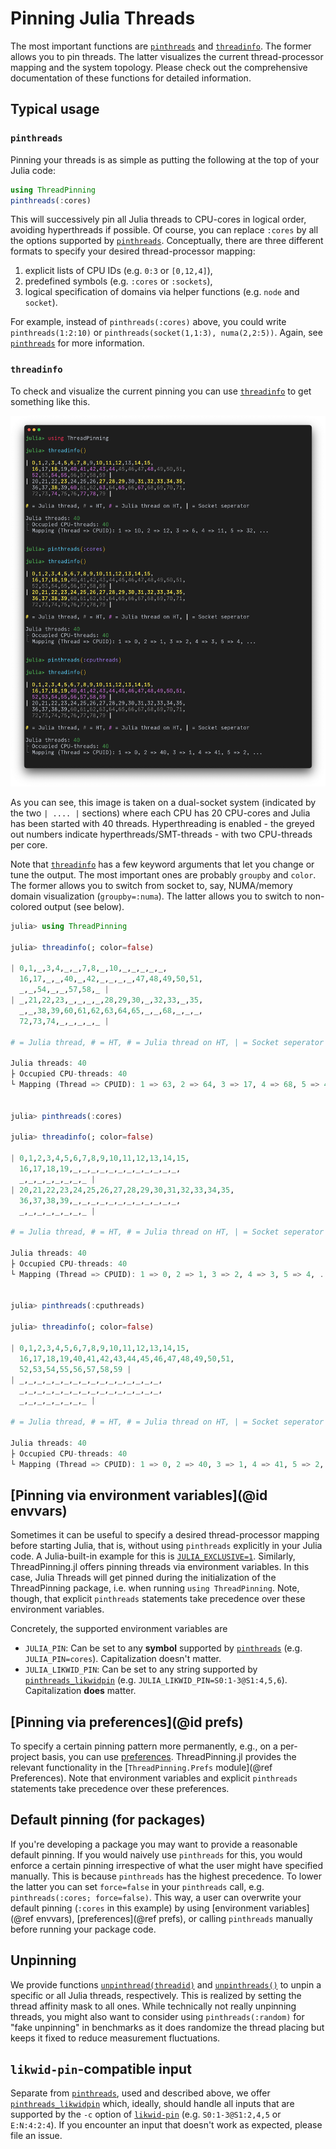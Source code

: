 # Pinning Julia Threads

The most important functions are [`pinthreads`](@ref) and [`threadinfo`](@ref). The former allows you to pin threads. The latter visualizes the current thread-processor mapping and the system topology. Please check out the comprehensive documentation of these functions for detailed information. 

## Typical usage

### `pinthreads`
Pinning your threads is as simple as putting the following at the top of your Julia code:
```julia
using ThreadPinning
pinthreads(:cores)
```
This will successively pin all Julia threads to CPU-cores in logical order, avoiding hyperthreads if possible. Of course, you can replace `:cores` by all the options supported by [`pinthreads`](@ref). Conceptually, there are three different formats to specify your desired thread-processor mapping:

1) explicit lists of CPU IDs (e.g. `0:3` or `[0,12,4]`),
2) predefined symbols (e.g. `:cores` or `:sockets`),
3) logical specification of domains via helper functions (e.g. `node` and `socket`).

For example, instead of `pinthreads(:cores)` above, you could write `pinthreads(1:2:10)` or `pinthreads(socket(1,1:3), numa(2,2:5))`. Again, see [`pinthreads`](@ref) for more information.

### `threadinfo`
To check and visualize the current pinning you can use [`threadinfo`](@ref) to get something like this.

![threadinfo_ht_long.png](threadinfo_ht_long.png)

As you can see, this image is taken on a dual-socket system (indicated by the two `| .... |` sections) where each CPU has 20 CPU-cores and Julia has been started with 40 threads. Hyperthreading is enabled - the greyed out numbers indicate hyperthreads/SMT-threads - with two CPU-threads per core.

Note that [`threadinfo`](@ref) has a few keyword arguments that let you change or tune the output. The most important ones are probably `groupby` and `color`. The former allows you to switch from socket to, say, NUMA/memory domain visualization (`groupby=:numa`). The latter allows you to switch to non-colored output (see below).

```julia
julia> using ThreadPinning

julia> threadinfo(; color=false)

| 0,1,_,3,4,_,_,7,8,_,10,_,_,_,_,_,
  16,17,_,_,40,_,42,_,_,_,_,47,48,49,50,51,
  _,_,54,_,_,57,58,_ |
| _,21,22,23,_,_,_,_,28,29,30,_,32,33,_,35,
  _,_,38,39,60,61,62,63,64,65,_,_,68,_,_,_,
  72,73,74,_,_,_,_,_ |

# = Julia thread, # = HT, # = Julia thread on HT, | = Socket seperator

Julia threads: 40
├ Occupied CPU-threads: 40
└ Mapping (Thread => CPUID): 1 => 63, 2 => 64, 3 => 17, 4 => 68, 5 => 4, ...


julia> pinthreads(:cores)

julia> threadinfo(; color=false)

| 0,1,2,3,4,5,6,7,8,9,10,11,12,13,14,15,
  16,17,18,19,_,_,_,_,_,_,_,_,_,_,_,_,
  _,_,_,_,_,_,_,_ |
| 20,21,22,23,24,25,26,27,28,29,30,31,32,33,34,35,
  36,37,38,39,_,_,_,_,_,_,_,_,_,_,_,_,
  _,_,_,_,_,_,_,_ |

# = Julia thread, # = HT, # = Julia thread on HT, | = Socket seperator

Julia threads: 40
├ Occupied CPU-threads: 40
└ Mapping (Thread => CPUID): 1 => 0, 2 => 1, 3 => 2, 4 => 3, 5 => 4, ...


julia> pinthreads(:cputhreads)

julia> threadinfo(; color=false)

| 0,1,2,3,4,5,6,7,8,9,10,11,12,13,14,15,
  16,17,18,19,40,41,42,43,44,45,46,47,48,49,50,51,
  52,53,54,55,56,57,58,59 |
| _,_,_,_,_,_,_,_,_,_,_,_,_,_,_,_,
  _,_,_,_,_,_,_,_,_,_,_,_,_,_,_,_,
  _,_,_,_,_,_,_,_ |

# = Julia thread, # = HT, # = Julia thread on HT, | = Socket seperator

Julia threads: 40
├ Occupied CPU-threads: 40
└ Mapping (Thread => CPUID): 1 => 0, 2 => 40, 3 => 1, 4 => 41, 5 => 2, ...
```

## [Pinning via environment variables](@id envvars)

Sometimes it can be useful to specify a desired thread-processor mapping before starting Julia, that is, without using `pinthreads` explicitly in your Julia code. A Julia-built-in example for this is [`JULIA_EXCLUSIVE=1`](https://docs.julialang.org/en/v1/manual/environment-variables/#JULIA_EXCLUSIVE). Similarly, ThreadPinning.jl offers pinning threads via environment variables. In this case, Julia Threads will get pinned during the initialization of the ThreadPinning package, i.e. when running `using ThreadPinning`. Note, though, that explicit `pinthreads` statements take precedence over these environment variables.

Concretely, the supported environment variables are
* `JULIA_PIN`: Can be set to any **symbol** supported by [`pinthreads`](@ref) (e.g. `JULIA_PIN=cores`). Capitalization doesn't matter.
* `JULIA_LIKWID_PIN`: Can be set to any string supported by [`pinthreads_likwidpin`](@ref) (e.g. `JULIA_LIKWID_PIN=S0:1-3@S1:4,5,6`). Capitalization **does** matter.

## [Pinning via preferences](@id prefs)

To specify a certain pinning pattern more permanently, e.g., on a per-project basis, you can use [preferences](https://github.com/JuliaPackaging/Preferences.jl). ThreadPinning.jl provides the relevant functionality in the [`ThreadPinning.Prefs` module](@ref Preferences). Note that environment variables and explicit `pinthreads` statements take precedence over these preferences.

## Default pinning (for packages)

If you're developing a package you may want to provide a reasonable default pinning. If you would naively use `pinthreads` for this, you would enforce a certain pinning irrespective of what the user might have specified manually. This is because `pinthreads` has the highest precedence. To lower the latter you can set `force=false` in your `pinthreads` call, e.g. `pinthreads(:cores; force=false)`. This way, a user can overwrite your default pinning (`:cores` in this example) by using [environment variables](@ref envvars), [preferences](@ref prefs), or calling `pinthreads` manually before running your package code.

## Unpinning

We provide functions [`unpinthread(threadid)`](@ref) and [`unpinthreads()`](@ref) to unpin a specific or all Julia threads, respectively. This is realized by setting the thread affinity mask to all ones. While technically not really unpinning threads, you might also want to consider using `pinthreads(:random)` for "fake unpinning" in benchmarks as it does randomize the thread placing but keeps it fixed to reduce measurement fluctuations.

## `likwid-pin`-compatible input

Separate from [`pinthreads`](@ref), used and described above, we offer [`pinthreads_likwidpin`](@ref) which, ideally, should handle all inputs that are supported by the `-c` option of [`likwid-pin`](https://github.com/RRZE-HPC/likwid/wiki/Likwid-Pin) (e.g. `S0:1-3@S1:2,4,5` or `E:N:4:2:4`). If you encounter an input that doesn't work as expected, please file an issue.
